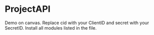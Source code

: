 # ProjectAPI

Demo on canvas. Replace cid with your ClientID and secret with your SecretID. Install all modules listed in the file.

